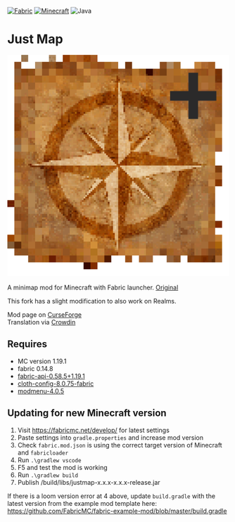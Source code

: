 [![Fabric](https://img.shields.io/badge/Mod_Loader-Fabric-blue)](https://fabricmc.net/)
[![Minecraft](https://img.shields.io/badge/Minecraft-1.19.1-green)](https://www.minecraft.net/)
![Java](https://img.shields.io/badge/Java-17-b07219)

# Just Map

[![JustMap](src/main/resources/assets/justmap/icon.png)](https://github.com/Bulldog83/JustMap)

A minimap mod for Minecraft with Fabric launcher. [Original](https://github.com/Bulldog83/JustMap)

This fork has a slight modification to also work on Realms.

Mod page on [CurseForge](https://www.curseforge.com/minecraft/mc-mods/just-map) \
Translation via [Crowdin](https://crowdin.com/project/justmap)

## Requires

 * MC version 1.19.1
 * fabric 0.14.8
 * [fabric-api-0.58.5+1.19.1](https://www.curseforge.com/minecraft/mc-mods/fabric-api)
 * [cloth-config-8.0.75-fabric](https://www.curseforge.com/minecraft/mc-mods/cloth-config)
 * [modmenu-4.0.5](https://www.curseforge.com/minecraft/mc-mods/modmenu)
 
## Updating for new Minecraft version

1. Visit https://fabricmc.net/develop/ for latest settings
2. Paste settings into `gradle.properties` and increase mod version
3. Check `fabric.mod.json` is using the correct target version of Minecraft and `fabricloader`
4. Run `.\gradlew vscode`
5. F5 and test the mod is working
6. Run `.\gradlew build`
7. Publish /build/libs/justmap-x.x.x-x.x.x-release.jar

If there is a loom version error at 4 above, update `build.gradle` with the latest version from the example mod template here: https://github.com/FabricMC/fabric-example-mod/blob/master/build.gradle

